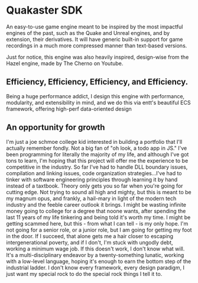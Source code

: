 # Quakaster SDK
An easy-to-use game engine meant to be inspired by the most impactful engines of the past, such as the Quake and Unreal engines, and by extension, their derivatives. It will have generic built-in support for game recordings in a much more compressed manner than text-based versions.

Just for notice, this engine was also heavily inspired, design-wise from the Hazel engine, made by The Cherno on Youtube.

## Efficiency, Efficiency, Efficiency, and Efficiency.
Being a huge performance addict, I design this engine with performance, modularity, and extensibility in mind, and we do this via entt's beautiful ECS framework, offering high-perf data-oriented design

## An opportunity for growth

I'm just a joe schmoe college kid interested in building a portfolio that I'll actually remember fondly. Not a big fan of "oh look, a todo app in JS." I've been programming for literally the majority of my life, and although I've got tons to learn, I'm hoping that this project will offer me the experience to be competitive in the industry. So far I've had to handle DLL boundary issues, compilation and linking issues, code organization strategies...I've had to tinker with software engineering principles through learning it by hand instead of a taxtbook. Theory only gets you so far when you're going for cutting edge. Not trying to sound all high and mighty, but this is meant to be my magnum opus, and frankly, a hail-mary in light of the modern tech industry and the feeble career outlook it brings. I might be wasting infinite money going to college for a degree that noone wants, after spending the last 11 years of my life tinkering and being told it's worth my time. I might be getting scammed here, but this - from what I can tell - is my only hope. I'm not going for a senior role, or a junior role, but I am going for getting my foot in the door. If I succeed, that alone gets me a hair closer to escaping intergenerational poverty, and if I don't, I'm stuck with ungodly debt, working a minimum wage job. If this doesn't work, I don't know what will. It's a multi-disciplinary endeavor by a twenty-something lunatic, working with a low-level language, hoping it's enough to earn the bottom step of the industrial ladder. I don't know every framework, every design paradigm, I just want my special rock to do the special rock things I tell it to.
